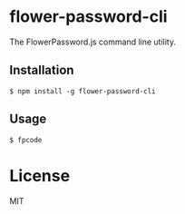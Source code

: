 # flower-password-cli
The FlowerPassword.js command line utility.


## Installation

```
$ npm install -g flower-password-cli
```


## Usage

```
$ fpcode
```


# License

MIT
